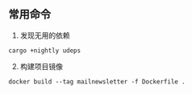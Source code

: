 ## 常用命令

1. 发现无用的依赖
```shell
cargo +nightly udeps
```

2. 构建项目镜像
```shell
docker build --tag mailnewsletter -f Dockerfile .
```